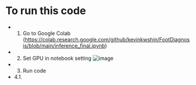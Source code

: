 # To run this code
- 1. Go to Google Colab (https://colab.research.google.com/github/kevinkwshin/FootDiagnosis/blob/main/inference_final.ipynb)
- 2. Set GPU in notebook setting ![image](https://user-images.githubusercontent.com/38489569/204458864-ab27f43a-db01-494c-8df0-3b976330cf48.png)
- 3. Run code
- 4.1.

